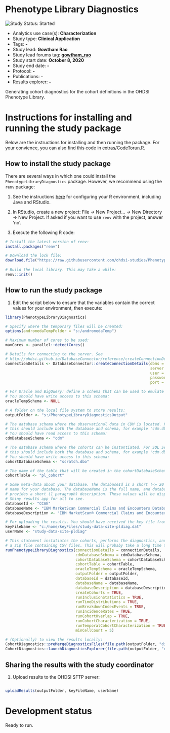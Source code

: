 Phenotype Library Diagnostics
=============================

<img src="https://img.shields.io/badge/Study%20Status-Started-blue.svg" alt="Study Status: Started">

- Analytics use case(s): **Characterization**
- Study type: **Clinical Application**
- Tags: **-**
- Study lead: **Gowtham Rao**
- Study lead forums tag: **[gowtham_rao](https://forums.ohdsi.org/u/gowtham_rao)**
- Study start date: **October 8, 2020**
- Study end date: **-**
- Protocol: **-**
- Publications: **-**
- Results explorer: **-**

Generating cohort diagnostics for the cohort definitions in the OHDSI Phenotype Library.

# Instructions for installing and running the study package

Below are the instructions for installing and then running the package. For your convience, you can also find this code in [extras/CodeTorun.R](https://github.com/ohdsi-studies/PhenotypeLibraryDiagnostics/blob/master/extras/CodeToRun.R).

## How to install the study package

There are several ways in which one could install the `PhenotypeLibraryDiagnostics` package. However, we recommend using the `renv` package:

1. See the instructions [here](https://ohdsi.github.io/Hades/rSetup.html) for configuring your R environment, including Java and RStudio.

2. In RStudio, create a new project: File -> New Project... -> New Directory -> New Project. If asked if you want to use `renv` with the project, answer ‘no’.

3. Execute the following R code:

```r
# Install the latest version of renv:
install.packages("renv")

# Download the lock file:
download.file("https://raw.githubusercontent.com/ohdsi-studies/PhenotypeLibraryDiagnostics/master/renv.lock", "renv.lock")
  
# Build the local library. This may take a while:
renv::init()
```

## How to run the study package

1. Edit the script below to ensure that the variables contain the correct values for your environment, then execute:

```r
library(PhenotypeLibraryDiagnostics)

# Specify where the temporary files will be created:
options(andromedaTempFolder = "s:/andromedaTemp")

# Maximum number of cores to be used:
maxCores <- parallel::detectCores()

# Details for connecting to the server. See 
# http://ohdsi.github.io/DatabaseConnector/reference/createConnectionDetails.html for more details:
connectionDetails <- DatabaseConnector::createConnectionDetails(dbms = "postgresql",
                                                                server = "localhost/ohdsi",
                                                                user = "joe",
                                                                password = "secret",
                                                                port = 5432)

# For Oracle and BigQuery: define a schema that can be used to emulate temp tables. 
# You should have write access to this schema:
oracleTempSchema <- NULL

# A folder on the local file system to store results:
outputFolder <- "s:/PhenotypeLibraryDiagnosticsOutput"

# The database schema where the observational data in CDM is located. For SQL Server
# this should include both the database and schema, for example 'cdm.dbo'.
# You should have read access to this schema:
cdmDatabaseSchema <- "cdm"

# The database schema where the cohorts can be instantiated. For SQL Server
# this should include both the database and schema, for example 'cdm.dbo'.
# You should have write access to this schema:
cohortDatabaseSchema <- "scratch.dbo"

# The name of the table that will be created in the cohortDatabaseSchema:
cohortTable <- "pl_cohort"

# Some meta-data about your database. The databaseId is a short (<= 20 characters)
# name for your database. The databaseName is the full name, and databaseDescription 
# provides a short (1 paragraph) description. These values will be displayed in the 
# Shiny results app for all to see.
databaseId <- "CCAE"
databaseName <- "IBM MarketScan Commercial Claims and Encounters Database"
databaseDescription <- "IBM MarketScan® Commercial Claims and Encounters Database (CCAE) represent data from individuals enrolled in United States employer-sponsored insurance health plans. The data includes adjudicated health insurance claims (e.g. inpatient, outpatient, and outpatient pharmacy) as well as enrollment data from large employers and health plans who provide private healthcare coverage to employees, their spouses, and dependents. Additionally, it captures laboratory tests for a subset of the covered lives. This administrative claims database includes a variety of fee-for-service, preferred provider organizations, and capitated health plans." 

# For uploading the results. You should have received the key file from the study coordinator:
keyFileName <- "c:/home/keyFiles/study-data-site-pldiag.dat"
userName <- "study-data-site-pldiag"

# This statement instatiates the cohorts, performs the diagnostics, and writes the results to
# a zip file containing CSV files. This will probaby take a long time to run:
runPhenotypeLibraryDiagnostics(connectionDetails = connectionDetails,
                               cdmDatabaseSchema = cdmDatabaseSchema,
                               cohortDatabaseSchema = cohortDatabaseSchema,
                               cohortTable = cohortTable,
                               oracleTempSchema = oracleTempSchema,
                               outputFolder = outputFolder,
                               databaseId = databaseId,
                               databaseName = databaseName,
                               databaseDescription = databaseDescription,
                               createCohorts = TRUE,
                               runInclusionStatistics = TRUE,
                               runTimeDistributions = TRUE,
                               runBreakdownIndexEvents = TRUE,
                               runIncidenceRates = TRUE,
                               runCohortOverlap = TRUE,
                               runCohortCharacterization = TRUE,
                               runTemporalCohortCharacterization = TRUE,
                               minCellCount = 5)

# (Optionally) to view the results locally:
CohortDiagnostics::preMergeDiagnosticsFiles(file.path(outputFolder, "diagnosticsExport"))
CohortDiagnostics::launchDiagnosticsExplorer(file.path(outputFolder, "diagnosticsExport"))
```

## Sharing the results with the study coordinator

1. Upload results to the OHDSI SFTP server:

```r

uploadResults(outputFolder, keyFileName, userName)
```

# Development status

Ready to run.
